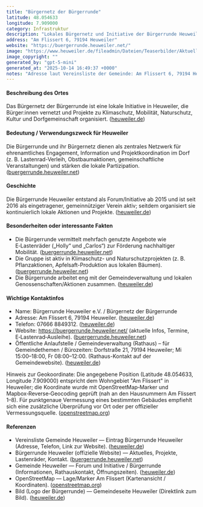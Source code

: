 ```yaml
---
title: "Bürgernetz der Bürgerrunde"
latitude: 48.054633
longitude: 7.909000
category: Infrastruktur
description: "Lokales Bürgernetz und Initiative der Bürgerrunde Heuweiler zur Vernetzung, Klimaschutz, Mobilität und Dorfgemeinschaft."
address: "Am Flissert 6, 79194 Heuweiler"
website: "https://buergerrunde.heuweiler.net/"
image: "https://www.heuweiler.de/fileadmin/Dateien/Teaserbilder/Aktuelles/2023_-_1._Quartal/b%C3%BCrgerrunde_Heuweiler.JPG"
image_copyright: ""
generated_by: "gpt-5-mini"
generated_at: "2025-10-14 16:49:37 +0000"
notes: "Adresse laut Vereinsliste der Gemeinde: Am Flissert 6, 79194 Heuweiler (Vereinsliste). GPS-Koordinaten wurden mit Mapbox/OpenStreetMap geprüft und entsprechen dem Am-Flissert‑/Wohngebiet in Heuweiler (Mapbox-Reverse-Geocoding und OSM‑Marker). Telefonnummer aus Vereinsliste; offizielle Vereinswebsite: buergerrunde.heuweiler.net. Quellen in Referenzen."
---
```


#### Beschreibung des Ortes
Das Bürgernetz der Bürgerrunde ist eine lokale Initiative in Heuweiler, die Bürger:innen vernetzt und Projekte zu Klimaschutz, Mobilität, Naturschutz, Kultur und Dorfgemeinschaft organisiert. ([heuweiler.de](https://www.heuweiler.de/buerger-rathaus/buergerrunde-heuweiler/forum-und-initiative-in-und-fuer-heuweiler))

#### Bedeutung / Verwendungszweck für Heuweiler
Die Bürgerrunde und ihr Bürgernetz dienen als zentrales Netzwerk für ehrenamtliches Engagement, Information und Projektkoordination im Dorf (z. B. Lastenrad-Verleih, Obstbaumaktionen, gemeinschaftliche Veranstaltungen) und stärken die lokale Partizipation. ([buergerrunde.heuweiler.net](https://buergerrunde.heuweiler.net/?utm_source=openai))

#### Geschichte
Die Bürgerrunde Heuweiler entstand als Forum/Initiative ab 2015 und ist seit 2016 als eingetragener, gemeinnütziger Verein aktiv; seitdem organisiert sie kontinuierlich lokale Aktionen und Projekte. ([heuweiler.de](https://www.heuweiler.de/buerger-rathaus/buergerrunde-heuweiler/forum-und-initiative-in-und-fuer-heuweiler))

#### Besonderheiten oder interessante Fakten
- Die Bürgerrunde vermittelt mehrfach genutzte Angebote wie E‑Lastenräder („Holly“ und „Carlos“) zur Förderung nachhaltiger Mobilität. ([buergerrunde.heuweiler.net](https://buergerrunde.heuweiler.net/?utm_source=openai))  
- Die Gruppe ist aktiv in Klimaschutz- und Naturschutzprojekten (z. B. Pflanzaktionen, Apfelsaft-Produktion aus lokalen Bäumen). ([buergerrunde.heuweiler.net](https://buergerrunde.heuweiler.net/2024/?utm_source=openai))  
- Die Bürgerrunde arbeitet eng mit der Gemeindeverwaltung und lokalen Genossenschaften/Aktionen zusammen. ([heuweiler.de](https://www.heuweiler.de/buerger-rathaus/buergerrunde-heuweiler/forum-und-initiative-in-und-fuer-heuweiler))

#### Wichtige Kontaktinfos
- Name: Bürgerrunde Heuweiler e.V. / Bürgernetz der Bürgerrunde  
- Adresse: Am Flissert 6, 79194 Heuweiler. ([heuweiler.de](https://www.heuweiler.de/leben-wohnen/vereinsliste))  
- Telefon: 07666 8849312. ([heuweiler.de](https://www.heuweiler.de/leben-wohnen/vereinsliste))  
- Website: https://buergerrunde.heuweiler.net/ (aktuelle Infos, Termine, E‑Lastenrad‑Ausleihe). ([buergerrunde.heuweiler.net](https://buergerrunde.heuweiler.net/?utm_source=openai))  
- Öffentliche Anlaufstelle / Gemeindeverwaltung (Rathaus) – für Gemeindethemen / Bürozeiten: Dorfstraße 21, 79194 Heuweiler; Mi 15:00–18:00, Fr 08:00–12:00. (Rathaus-Kontakt auf der Gemeindewebsite). ([heuweiler.de](https://www.heuweiler.de/buerger-rathaus/buergerrunde-heuweiler/forum-und-initiative-in-und-fuer-heuweiler))

Hinweis zur Geokoordinate: Die angegebene Position (Latitude 48.054633, Longitude 7.909000) entspricht dem Wohngebiet "Am Flissert" in Heuweiler; die Koordinate wurde mit OpenStreetMap‑Marker und Mapbox‑Reverse‑Geocoding geprüft (nah an den Hausnummern Am Flissert 1–8). Für punktgenaue Vermessung eines bestimmten Gebäudes empfiehlt sich eine zusätzliche Überprüfung vor Ort oder per offizieller Vermessungsquelle. ([openstreetmap.org](https://www.openstreetmap.org/?mlat=48.0546383&mlon=7.9092683))

#### Referenzen
- Vereinsliste Gemeinde Heuweiler — Eintrag Bürgerrunde Heuweiler (Adresse, Telefon, Link zur Website). ([heuweiler.de](https://www.heuweiler.de/leben-wohnen/vereinsliste))  
- Bürgerrunde Heuweiler (offizielle Website) — Aktuelles, Projekte, Lastenräder, Kontakt. ([buergerrunde.heuweiler.net](https://buergerrunde.heuweiler.net/?utm_source=openai))  
- Gemeinde Heuweiler — Forum und Initiative / Bürgerrunde (Informationen, Rathauskontakt, Öffnungszeiten). ([heuweiler.de](https://www.heuweiler.de/buerger-rathaus/buergerrunde-heuweiler/forum-und-initiative-in-und-fuer-heuweiler))  
- OpenStreetMap — Lage/Marker Am Flissert (Kartenansicht / Koordinaten). ([openstreetmap.org](https://www.openstreetmap.org/?mlat=48.0546383&mlon=7.9092683))  
- Bild (Logo der Bürgerrunde) — Gemeindeseite Heuweiler (Direktlink zum Bild). ([heuweiler.de](https://www.heuweiler.de/fileadmin/Dateien/Teaserbilder/Aktuelles/2023_-_1._Quartal/b%C3%BCrgerrunde_Heuweiler.JPG))